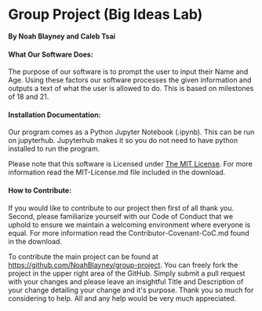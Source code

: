 # Group Project (Big Ideas Lab)

**By Noah Blayney and Caleb Tsai**

#### What Our Software Does:

The purpose of our software is to prompt the user to input their Name and Age. Using these factors our software processes the given information and outputs a text of what the user is allowed to do. This is based on milestones of 18 and 21. 

#### Installation Documentation:

Our program comes as a Python Jupyter Notebook (.ipynb). This can be run on jupyterhub. Jupyterhub makes it so you do not need to have python installed to run the program.

Please note that this software is Licensed under <u>The MIT License</u>. For more information read the MIT-License.md file included in the download.

#### How to Contribute:

If you would like to contribute to our project then first of all thank you. Second, please familiarize yourself with our Code of Conduct that we uphold to ensure we maintain a welcoming environment where everyone is equal. For more information read the Contributor-Covenant-CoC.md found in the download. 

To contribute the main project can be found at https://github.com/NoahBlayney/group-project. You can freely fork the project in the upper right area of the GitHub. Simply submit a pull request with your changes and please leave an insightful Title and Description of your change detailing your change and it's purpose. Thank you so much for considering to help. All and any help would be very much appreciated.

